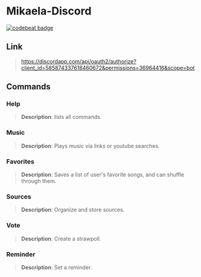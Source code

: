 # Mikaela-Discord

[![codebeat badge](https://codebeat.co/badges/4665d3e2-c538-4a04-b0b3-f0b0c0a0b55e)](https://codebeat.co/projects/github-com-lil-kira-mikaelabot-master)

## Link
> https://discordapp.com/api/oauth2/authorize?client_id=585874337618460672&permissions=36964416&scope=bot

## Commands

### Help
>**Description**: lists all commands.
 
### Music
>**Description**: Plays music via links or youtube searches.

### Favorites
> **Description**: Saves a list of user's favorite songs, and can shuffle through them.

### Sources
> **Description**: Organize and store sources.

### Vote
> **Description**: Create a strawpoll.

### Reminder
> **Description**: Set a reminder.
